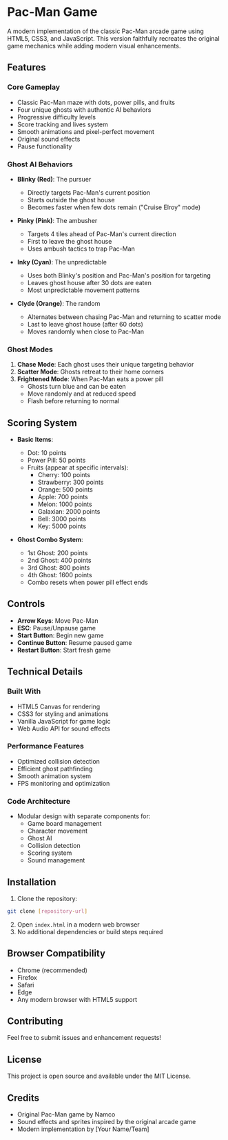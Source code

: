 # Pac-Man Game

A modern implementation of the classic Pac-Man arcade game using HTML5, CSS3, and JavaScript. This version faithfully recreates the original game mechanics while adding modern visual enhancements.

## Features

### Core Gameplay
- Classic Pac-Man maze with dots, power pills, and fruits
- Four unique ghosts with authentic AI behaviors
- Progressive difficulty levels
- Score tracking and lives system
- Smooth animations and pixel-perfect movement
- Original sound effects
- Pause functionality

### Ghost AI Behaviors
- **Blinky (Red)**: The pursuer
  - Directly targets Pac-Man's current position
  - Starts outside the ghost house
  - Becomes faster when few dots remain ("Cruise Elroy" mode)

- **Pinky (Pink)**: The ambusher
  - Targets 4 tiles ahead of Pac-Man's current direction
  - First to leave the ghost house
  - Uses ambush tactics to trap Pac-Man

- **Inky (Cyan)**: The unpredictable
  - Uses both Blinky's position and Pac-Man's position for targeting
  - Leaves ghost house after 30 dots are eaten
  - Most unpredictable movement patterns

- **Clyde (Orange)**: The random
  - Alternates between chasing Pac-Man and returning to scatter mode
  - Last to leave ghost house (after 60 dots)
  - Moves randomly when close to Pac-Man

### Ghost Modes
1. **Chase Mode**: Each ghost uses their unique targeting behavior
2. **Scatter Mode**: Ghosts retreat to their home corners
3. **Frightened Mode**: When Pac-Man eats a power pill
   - Ghosts turn blue and can be eaten
   - Move randomly and at reduced speed
   - Flash before returning to normal

## Scoring System

- **Basic Items**:
  - Dot: 10 points
  - Power Pill: 50 points
  - Fruits (appear at specific intervals):
    - Cherry: 100 points
    - Strawberry: 300 points
    - Orange: 500 points
    - Apple: 700 points
    - Melon: 1000 points
    - Galaxian: 2000 points
    - Bell: 3000 points
    - Key: 5000 points

- **Ghost Combo System**:
  - 1st Ghost: 200 points
  - 2nd Ghost: 400 points
  - 3rd Ghost: 800 points
  - 4th Ghost: 1600 points
  - Combo resets when power pill effect ends

## Controls

- **Arrow Keys**: Move Pac-Man
- **ESC**: Pause/Unpause game
- **Start Button**: Begin new game
- **Continue Button**: Resume paused game
- **Restart Button**: Start fresh game

## Technical Details

### Built With
- HTML5 Canvas for rendering
- CSS3 for styling and animations
- Vanilla JavaScript for game logic
- Web Audio API for sound effects

### Performance Features
- Optimized collision detection
- Efficient ghost pathfinding
- Smooth animation system
- FPS monitoring and optimization

### Code Architecture
- Modular design with separate components for:
  - Game board management
  - Character movement
  - Ghost AI
  - Collision detection
  - Scoring system
  - Sound management

## Installation

1. Clone the repository:
```bash
git clone [repository-url]
```

2. Open `index.html` in a modern web browser
3. No additional dependencies or build steps required

## Browser Compatibility

- Chrome (recommended)
- Firefox
- Safari
- Edge
- Any modern browser with HTML5 support

## Contributing

Feel free to submit issues and enhancement requests!

## License

This project is open source and available under the MIT License.

## Credits

- Original Pac-Man game by Namco
- Sound effects and sprites inspired by the original arcade game
- Modern implementation by [Your Name/Team]